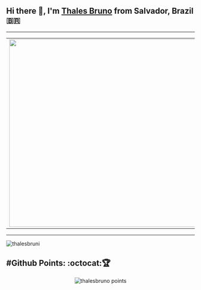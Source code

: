 ## Hi there 👋, I'm [Thales Bruno](https://thalesbruno.github.io) from Salvador, Brazil 🇧🇷 

<!--
<a href="https://twitter.com/thlsbrn">
  <img align="left" alt="Thales' Twitter" width="22px" src="https://upload.wikimedia.org/wikipedia/pt/thumb/3/3d/Twitter_logo_2012.svg/1200px-Twitter_logo_2012.svg.png" />
</a>
<a href="https://dev.to/thalesbruno">
  <img align="left" alt="Thales' Dev.to" width="22px" src="https://cdn.worldvectorlogo.com/logos/devto.svg" />
</a>
<a href="https://t.me/thalesbruno">
  <img align="left" alt="Thales' Telegram" width="22px" src="https://4.bp.blogspot.com/-IUDvPAuE9Rg/XE9Muo_8D-I/AAAAAAAAHdE/vDGQsIXh4GM8qdInx9AHPq984Q9P4BEQgCK4BGAYYCw/s1600/Icon-Telegram.png" />
</a>
<!--<a href="https://www.instagram.com/thlsbrn/" target="_blank">
  <img align="left" alt="Thales' Instagram" width="22px" src="https://upload.wikimedia.org/wikipedia/commons/thumb/9/96/Instagram.svg/1200px-Instagram.svg.png" />
</a>
<a href="https://www.reddit.com/user/thlsbrn/">
  <img align="left" alt="Thales' Reddit" width="22px" src="https://2.bp.blogspot.com/-r3brlD_9eHg/XDz5bERnBMI/AAAAAAAAG2Y/XfivK0eVkiQej2t-xfmlNL6MlSQZkvcEACK4BGAYYCw/s1600/logo%2Breddit.png" />
</a>
</br>-->



---

<center>
  <table>
    <tr>
        <td><img width="500px" align="left" src="https://github-readme-stats.vercel.app/api/top-langs/?username=thalesbrun&hide=html&layout=compact&show_icons=true&theme=gruvbox" /></td>
        <td><img width="500px" align="left" src="https://github-readme-stats.vercel.app/api?username=thalesbruno&show_icons=true&theme=gruvbox" /></td>
    </tr>   
  </table>
</center>  

---

<p align="left"> <img src="https://komarev.com/ghpvc/?username=thalesbruno" alt="thalesbruni" /> </p>

<h2 align='left'>#Github Points: :octocat:🏆️</h2>
<p align="center">
    <img src="https://github-profile-trophy.vercel.app/?username=thalesbruno&theme=onedark&margin-w=7&hide_border=true" alt="thalesbruno points"/>
</p>


<!--
**thalesbruno/thalesbruno** is a ✨ _special_ ✨ repository because its `README.md` (this file) appears on your GitHub profile.

Here are some ideas to get you started:

- 🔭 I’m currently working on ...
- 🌱 I’m currently learning ...
- 👯 I’m looking to collaborate on ...
- 🤔 I’m looking for help with ...
- 💬 Ask me about ...
- 📫 How to reach me: ...
- 😄 Pronouns: He/Him
- ⚡ Fun fact: ...
-->
